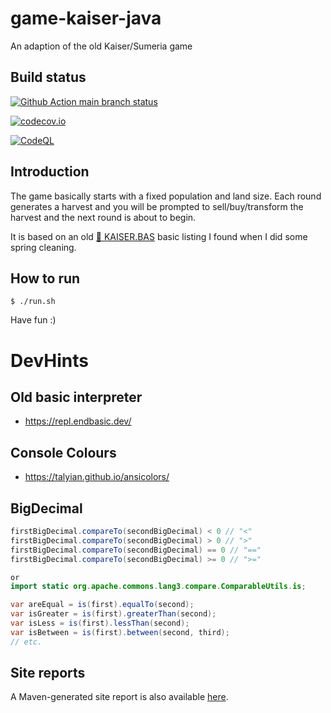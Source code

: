 # game-kaiser-java
An adaption of the old Kaiser/Sumeria game

## Build status
[![Github Action main branch status](https://github.com/ottlinger/game-kaiser-java/actions/workflows/maven.yml/badge.svg?branch=main)](https://github.com/ottlinger/game-kaiser-java/actions)

[![codecov.io](https://codecov.io/github/ottlinger/game-kaiser-java/coverage.svg?branch=main)](https://codecov.io/github/ottlinger/game-kaiser-java?branch=main)

[![CodeQL](https://github.com/ottlinger/game-kaiser-java/actions/workflows/codeql.yml/badge.svg?branch=main)](https://github.com/ottlinger/game-kaiser-java/actions/workflows/codeql.yml)

## Introduction

The game basically starts with a fixed population and land size.
Each round generates a harvest and you will be prompted to sell/buy/transform the harvest and the next round is about to begin.

It is based on an old [📃 KAISER.BAS](./kaiser_basic1992.pdf) basic listing I found when I did some spring cleaning.

## How to run

```
$ ./run.sh
```

Have fun :)

# DevHints

## Old basic interpreter

* https://repl.endbasic.dev/

## Console Colours

* https://talyian.github.io/ansicolors/

## BigDecimal

```java
firstBigDecimal.compareTo(secondBigDecimal) < 0 // "<"
firstBigDecimal.compareTo(secondBigDecimal) > 0 // ">"    
firstBigDecimal.compareTo(secondBigDecimal) == 0 // "=="  
firstBigDecimal.compareTo(secondBigDecimal) >= 0 // ">="   

or
import static org.apache.commons.lang3.compare.ComparableUtils.is;

var areEqual = is(first).equalTo(second);
var isGreater = is(first).greaterThan(second);
var isLess = is(first).lessThan(second);
var isBetween = is(first).between(second, third);
// etc.

```

## Site reports

A Maven-generated site report is also available [here](https://ottlinger.github.io/game-kaiser-java/).
